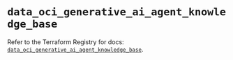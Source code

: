 # `data_oci_generative_ai_agent_knowledge_base`

Refer to the Terraform Registry for docs: [`data_oci_generative_ai_agent_knowledge_base`](https://registry.terraform.io/providers/oracle/oci/7.19.0/docs/data-sources/generative_ai_agent_knowledge_base).
